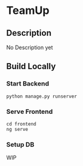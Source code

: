 # TeamUp
## Description
No Description yet
## Build Locally
### Start Backend
`python manage.py runserver`

### Serve Frontend
```
cd frontend
ng serve
```

### Setup DB
WIP
